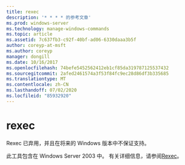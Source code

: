 ```yaml
---
title: rexec
description: '* * * * 的参考文章'
ms.prod: windows-server
ms.technology: manage-windows-commands
ms.topic: article
ms.assetid: 7c637fb3-c92f-40bf-ad06-6330daaa3b5f
author: coreyp-at-msft
ms.author: coreyp
manager: dongill
ms.date: 10/16/2017
ms.openlocfilehash: 74befe5452562412eb1cf85da319787125537432
ms.sourcegitcommit: 2afed2461574a3f53f84fc9ec28d86df3b335685
ms.translationtype: MT
ms.contentlocale: zh-CN
ms.lasthandoff: 07/02/2020
ms.locfileid: "85932920"
---
```

# <a name="rexec"></a>rexec



Rexec 已弃用，并且在将来的 Windows 版本中不保证支持。

此工具包含在 Windows Server 2003 中。 有关详细信息，请参阅[Rexec](https://technet.microsoft.com/library/cc755410(v=ws.10).aspx)。